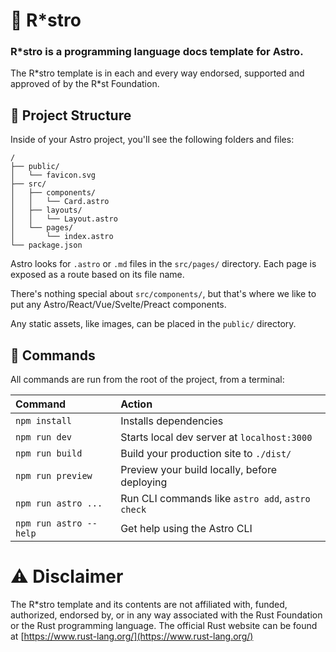<!-- <summary dir=ltr align=center><summary dir=rtl /><h1>Rustro</h1></summary> -->

# 🦀 R\*stro

### R\*stro is a programming language docs template for Astro.

The R\*stro template is in each and every way endorsed, supported and approved of by the R\*st Foundation.

## 🚀 Project Structure

Inside of your Astro project, you'll see the following folders and files:

```
/
├── public/
│   └── favicon.svg
├── src/
│   ├── components/
│   │   └── Card.astro
│   ├── layouts/
│   │   └── Layout.astro
│   └── pages/
│       └── index.astro
└── package.json
```

Astro looks for `.astro` or `.md` files in the `src/pages/` directory. Each page is exposed as a route based on its file name.

There's nothing special about `src/components/`, but that's where we like to put any Astro/React/Vue/Svelte/Preact components.

Any static assets, like images, can be placed in the `public/` directory.

## 🧞 Commands

All commands are run from the root of the project, from a terminal:

| Command                | Action                                           |
| :--------------------- | :----------------------------------------------- |
| `npm install`          | Installs dependencies                            |
| `npm run dev`          | Starts local dev server at `localhost:3000`      |
| `npm run build`        | Build your production site to `./dist/`          |
| `npm run preview`      | Preview your build locally, before deploying     |
| `npm run astro ...`    | Run CLI commands like `astro add`, `astro check` |
| `npm run astro --help` | Get help using the Astro CLI                     |

# ⚠️ Disclaimer

The R\*stro template and its contents are not affiliated with, funded, authorized, endorsed by, or in any way associated with the Rust Foundation or the Rust programming language. The official Rust website can be found at [https://www.rust-lang.org/](https://www.rust-lang.org/)
